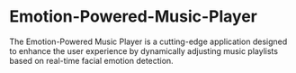 # Emotion-Powered-Music-Player
The Emotion-Powered Music Player is a cutting-edge application designed to enhance  the user experience by dynamically adjusting music playlists based on real-time facial  emotion detection.
